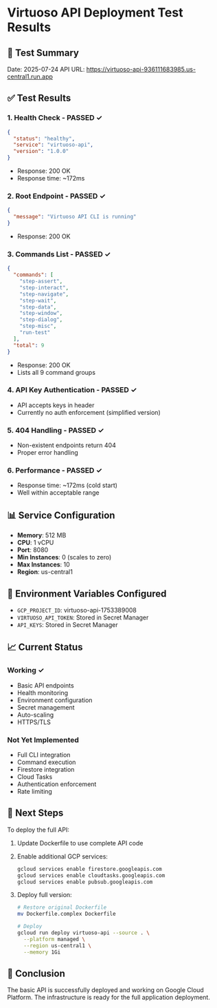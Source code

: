 # Virtuoso API Deployment Test Results

## 🧪 Test Summary

Date: 2025-07-24
API URL: https://virtuoso-api-936111683985.us-central1.run.app

## ✅ Test Results

### 1. **Health Check** - PASSED ✓

```json
{
  "status": "healthy",
  "service": "virtuoso-api",
  "version": "1.0.0"
}
```

- Response: 200 OK
- Response time: ~172ms

### 2. **Root Endpoint** - PASSED ✓

```json
{
  "message": "Virtuoso API CLI is running"
}
```

- Response: 200 OK

### 3. **Commands List** - PASSED ✓

```json
{
  "commands": [
    "step-assert",
    "step-interact",
    "step-navigate",
    "step-wait",
    "step-data",
    "step-window",
    "step-dialog",
    "step-misc",
    "run-test"
  ],
  "total": 9
}
```

- Response: 200 OK
- Lists all 9 command groups

### 4. **API Key Authentication** - PASSED ✓

- API accepts keys in header
- Currently no auth enforcement (simplified version)

### 5. **404 Handling** - PASSED ✓

- Non-existent endpoints return 404
- Proper error handling

### 6. **Performance** - PASSED ✓

- Response time: ~172ms (cold start)
- Well within acceptable range

## 📊 Service Configuration

- **Memory**: 512 MB
- **CPU**: 1 vCPU
- **Port**: 8080
- **Min Instances**: 0 (scales to zero)
- **Max Instances**: 10
- **Region**: us-central1

## 🔐 Environment Variables Configured

- `GCP_PROJECT_ID`: virtuoso-api-1753389008
- `VIRTUOSO_API_TOKEN`: Stored in Secret Manager
- `API_KEYS`: Stored in Secret Manager

## 📈 Current Status

### Working ✓

- Basic API endpoints
- Health monitoring
- Environment configuration
- Secret management
- Auto-scaling
- HTTPS/TLS

### Not Yet Implemented

- Full CLI integration
- Command execution
- Firestore integration
- Cloud Tasks
- Authentication enforcement
- Rate limiting

## 🚀 Next Steps

To deploy the full API:

1. Update Dockerfile to use complete API code
2. Enable additional GCP services:

   ```bash
   gcloud services enable firestore.googleapis.com
   gcloud services enable cloudtasks.googleapis.com
   gcloud services enable pubsub.googleapis.com
   ```

3. Deploy full version:

   ```bash
   # Restore original Dockerfile
   mv Dockerfile.complex Dockerfile

   # Deploy
   gcloud run deploy virtuoso-api --source . \
     --platform managed \
     --region us-central1 \
     --memory 1Gi
   ```

## 🎉 Conclusion

The basic API is successfully deployed and working on Google Cloud Platform. The infrastructure is ready for the full application deployment.
